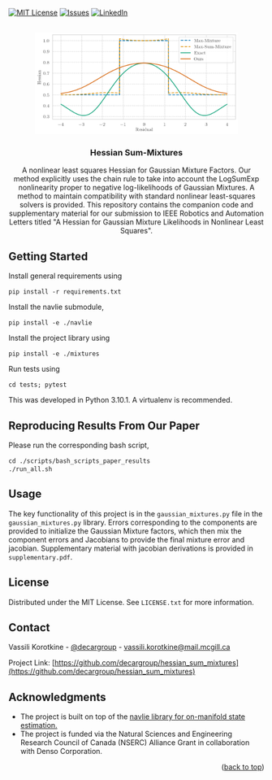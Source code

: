 <!-- From https://github.com/othneildrew/Best-README-Template?tab=readme-ov-file -->
<a name="readme-top"></a>

<!-- [![Contributors][contributors-shield]][contributors-url] -->
<!-- [![Forks][forks-shield]][forks-url] -->
<!-- [![Stargazers][stars-shield]][stars-url] -->
[![MIT License][license-shield]][license-url]
[![Issues][issues-shield]][issues-url]
[![LinkedIn][linkedin-shield]][linkedin-url]



<!-- PROJECT LOGO -->
<br />
<div align="center">
  <a href="https://github.com/decargroup/hessian_sum_mixtures">
    <img src="figs/hessians.png" alt="Logo" width="400" height="200">
  </a>

<h3 align="center">Hessian Sum-Mixtures</h3>

  <p align="center">
    A nonlinear least squares Hessian for Gaussian Mixture Factors. 
    Our method explicitly uses the chain rule
    to take into account the LogSumExp nonlinearity proper to negative log-likelihoods of Gaussian Mixtures. 
    A method to maintain compatibility with standard nonlinear least-squares solvers is provided. This repository contains the companion code 
    and supplementary material for our submission to IEEE Robotics and Automation Letters titled "A Hessian for Gaussian Mixture Likelihoods in Nonlinear Least Squares".
  </p>
</div>

## Getting Started
Install general requirements using
```
pip install -r requirements.txt
```
Install the navlie submodule, 
```
pip install -e ./navlie
```
Install the project library using 
```
pip install -e ./mixtures
```
Run tests using 
```
cd tests; pytest
```

This was developed in Python 3.10.1. A virtualenv is recommended. 
<!-- 
### Prerequisites

This is an example of how to list things you need to use the software and how to install them.
* npm
  ```sh
  npm install npm@latest -g
  ```

### Installation

1. Get a free API Key at [https://example.com](https://example.com)
2. Clone the repo
   ```sh
   git clone https://github.com/decargroup/hessian_sum_mixtures.git
   ```
3. Install NPM packages
   ```sh
   npm install
   ```
4. Enter your API in `config.js`
   ```js
   const API_KEY = 'ENTER YOUR API';
   ```

<p align="right">(<a href="#readme-top">back to top</a>)</p> -->

## Reproducing Results From Our Paper
Please run the corresponding bash script,
```
cd ./scripts/bash_scripts_paper_results
./run_all.sh
```

<!-- USAGE EXAMPLES -->
## Usage
The key functionality of this project is in the ```gaussian_mixtures.py``` file in the
```gaussian_mixtures.py``` library. Errors corresponding to the components are provided to initialize 
the Gaussian Mixture factors, which then mix the component errors and Jacobians to provide
the final mixture error and jacobian. 
Supplementary material with jacobian derivations is provided in ```supplementary.pdf```. 
<!-- Use this space to show useful examples of how a project can be used. Additional screenshots, code examples and demos work well in this space. You may also link to more resources. -->
<!--  -->
<!-- _For more examples, please refer to the [Documentation](https://example.com)_ -->
<!--  -->
<!-- <p align="right">(<a href="#readme-top">back to top</a>)</p> -->
<!-- ROADMAP -->
<!-- ## Roadmap

- [ ] Feature 1
- [ ] Feature 2
- [ ] Feature 3
    - [ ] Nested Feature
See the [open issues](https://github.com/decargroup/hessian_sum_mixtures/issues) for a full list of proposed features (and known issues).

<p align="right">(<a href="#readme-top">back to top</a>)</p>
<!-- CONTRIBUTING -->
<!-- ## Contributing

Contributions are what make the open source community such an amazing place to learn, inspire, and create. Any contributions you make are **greatly appreciated**.

If you have a suggestion that would make this better, please fork the repo and create a pull request. You can also simply open an issue with the tag "enhancement".
Don't forget to give the project a star! Thanks again!

1. Fork the Project
2. Create your Feature Branch (`git checkout -b feature/AmazingFeature`)
3. Commit your Changes (`git commit -m 'Add some AmazingFeature'`)
4. Push to the Branch (`git push origin feature/AmazingFeature`)
5. Open a Pull Request

<p align="right">(<a href="#readme-top">back to top</a>)</p>
 --> 
<!-- LICENSE -->
## License
Distributed under the MIT License. See `LICENSE.txt` for more information.
<!-- <p align="right">(<a href="#readme-top">back to top</a>)</p> -->
<!-- CONTACT -->
## Contact

Vassili Korotkine - [@decargroup](https://twitter.com/decargroup) - vassili.korotkine@mail.mcgill.ca

Project Link: [https://github.com/decargroup/hessian_sum_mixtures](https://github.com/decargroup/hessian_sum_mixtures)
<!-- <p align="right">(<a href="#readme-top">back to top</a>)</p> -->
<!-- ACKNOWLEDGMENTS -->

## Acknowledgments

* The project is built on top of the [navlie library for on-manifold state estimation.](https://github.com/decargroup/navlie)
* The project is funded via the Natural Sciences and Engineering Research Council of Canada (NSERC) Alliance Grant in collaboration with Denso Corporation.
<p align="right">(<a href="#readme-top">back to top</a>)</p>

<!-- MARKDOWN LINKS & IMAGES -->
<!-- https://www.markdownguide.org/basic-syntax/#reference-style-links -->
<!-- [contributors-shield]: https://img.shields.io/github/contributors/decargroup/hessian_sum_mixtures.svg?style=for-the-badge -->
<!-- [contributors-url]: https://github.com/decargroup/hessian_sum_mixtures/graphs/contributors -->
<!-- [forks-shield]: https://img.shields.io/github/forks/decargroup/hessian_sum_mixtures.svg?style=for-the-badge -->
<!-- [forks-url]: https://github.com/decargroup/hessian_sum_mixtures/network/members -->
<!-- [stars-shield]: https://img.shields.io/github/stars/decargroup/hessian_sum_mixtures.svg?style=for-the-badge -->
<!-- [stars-url]: https://github.com/decargroup/hessian_sum_mixtures/stargazers -->
[issues-shield]: https://img.shields.io/github/issues/decargroup/hessian_sum_mixtures.svg?style=for-the-badge
[issues-url]: https://github.com/decargroup/hessian_sum_mixtures/issues
[license-shield]: https://img.shields.io/github/license/decargroup/hessian_sum_mixtures.svg?style=for-the-badge
[license-url]: https://github.com/decargroup/hessian_sum_mixtures/blob/master/LICENSE.txt
[linkedin-shield]: https://img.shields.io/badge/-LinkedIn-black.svg?style=for-the-badge&logo=linkedin&colorB=555
[linkedin-url]: https://ca.linkedin.com/company/decargroup
[product-screenshot]: images/screenshot.png
<!-- [Next.js]: https://img.shields.io/badge/next.js-000000?style=for-the-badge&logo=nextdotjs&logoColor=white -->
<!-- [Next-url]: https://nextjs.org/ -->
<!-- [React.js]: https://img.shields.io/badge/React-20232A?style=for-the-badge&logo=react&logoColor=61DAFB -->
<!-- [React-url]: https://reactjs.org/ -->
<!-- [Vue.js]: https://img.shields.io/badge/Vue.js-35495E?style=for-the-badge&logo=vuedotjs&logoColor=4FC08D -->
<!-- [Vue-url]: https://vuejs.org/ -->
<!-- [Angular.io]: https://img.shields.io/badge/Angular-DD0031?style=for-the-badge&logo=angular&logoColor=white -->
<!-- [Angular-url]: https://angular.io/ -->
<!-- [Svelte.dev]: https://img.shields.io/badge/Svelte-4A4A55?style=for-the-badge&logo=svelte&logoColor=FF3E00 -->
<!-- [Svelte-url]: https://svelte.dev/ -->
<!-- [Laravel.com]: https://img.shields.io/badge/Laravel-FF2D20?style=for-the-badge&logo=laravel&logoColor=white -->
<!-- [Laravel-url]: https://laravel.com -->
<!-- [Bootstrap.com]: https://img.shields.io/badge/Bootstrap-563D7C?style=for-the-badge&logo=bootstrap&logoColor=white -->
<!-- [Bootstrap-url]: https://getbootstrap.com -->
<!-- [JQuery.com]: https://img.shields.io/badge/jQuery-0769AD?style=for-the-badge&logo=jquery&logoColor=white -->
<!-- [JQuery-url]: https://jquery.com  -->

